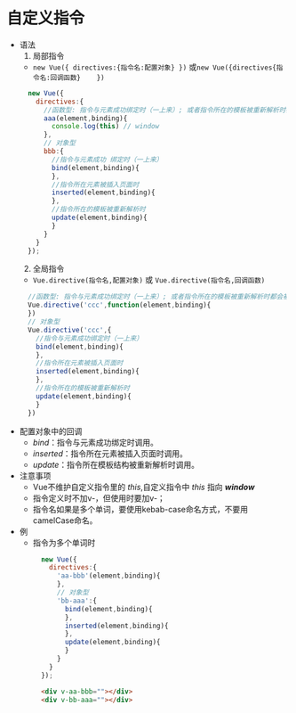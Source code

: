 # 自定义指令
  - 语法
    1. 局部指令
      - `new Vue({ directives:{指令名:配置对象} })` 或`new Vue({directives{指令名:回调函数}	})`
      ```js
        new Vue({
          directives:{
            //函数型: 指令与元素成功绑定时（一上来）; 或者指令所在的模板被重新解析时都会被调用 
            aaa(element,binding){
              console.log(this) // window
            },
            // 对象型
            bbb:{
              //指令与元素成功 绑定时（一上来）
              bind(element,binding){
              },
              //指令所在元素被插入页面时
              inserted(element,binding){
              },
              //指令所在的模板被重新解析时
              update(element,binding){
              }
            }
          }
        });
      ```
    2. 全局指令
      - `Vue.directive(指令名,配置对象)` 或 `Vue.directive(指令名,回调函数)`
      ```js
        //函数型: 指令与元素成功绑定时（一上来）; 或者指令所在的模板被重新解析时都会被调用 
        Vue.directive('ccc',function(element,binding){
        })
        // 对象型
        Vue.directive('ccc',{
          //指令与元素成功绑定时（一上来）
          bind(element,binding){
          },
          //指令所在元素被插入页面时
          inserted(element,binding){
          },
          //指令所在的模板被重新解析时
          update(element,binding){
          }
        })
      ```
  - 配置对象中的回调
    - *bind*：指令与元素成功绑定时调用。
    - *inserted*：指令所在元素被插入页面时调用。
    - *update*：指令所在模板结构被重新解析时调用。
  - 注意事项
    - Vue不维护自定义指令里的 *this*,自定义指令中 *this* 指向 ***window***
    - 指令定义时不加v-，但使用时要加v-；
    - 指令名如果是多个单词，要使用kebab-case命名方式，不要用camelCase命名。
  - 例
    - 指令为多个单词时
      ```js
        new Vue({
          directives:{
            'aa-bbb'(element,binding){
            },
            // 对象型
            'bb-aaa':{
              bind(element,binding){
              },
              inserted(element,binding){
              },
              update(element,binding){
              }
            }
          }
        });
      ```
      ```html
        <div v-aa-bbb=""></div>
        <div v-bb-aaa=""></div>
      ```
